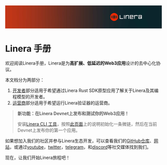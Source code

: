 ![Linera 横幅](developers/images/Linera-Header_1920x284px.svg)

# Linera 手册

欢迎阅读Linera手册，Linera是为**高扩展、低延迟的Web3应用**设计的去中心化协议。

本文档分为两部分：

1. [开发者](zh_CN/developers.md)部分适用于希望通过Linera Rust SDK原型应用了解关于Linera及其编程模型的开发者。
2. [运营商](zh_CN/operators.md)部分适用于希望运行Linera验证器的运营商。

> **新功能：在Linera Devnet上发布和测试你的Web3应用！**
>
> 安装[Linera CLI 工具](zh_CN/developers/getting_started/installation.md#installing-from-cratesio)，按照[此页面](zh_CN/developers/getting_started/hello_linera.md#using-the-devnet)上的说明初始化一条微链，然后在当前Devnet上发布你的第一个应用。

如果想加入我们的社区并参与Linera生态开发，可以查看我们的[GitHub仓库](https://github.com/linera-io/linera-protocol)、[网站](https://linera.io/)，或通过[youtube](https://www.youtube.com/@linera_io)，[twitter](https://twitter.com/linera_io)，[telegram](https://t.me/linera_official)，和[discord](https://discord.gg/linera)等社交媒体找到我们。

现在，让我们开始Linera旅程吧！
